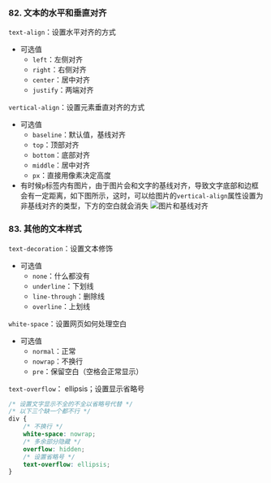 ### 82. 文本的水平和垂直对齐

`text-align`：设置水平对齐的方式
- 可选值
    - `left`：左侧对齐
    - `right`：右侧对齐
    - `center`：居中对齐
    - `justify`：两端对齐

`vertical-align`：设置元素垂直对齐的方式
- 可选值
    - `baseline`：默认值，基线对齐
    - `top`：顶部对齐
    - `bottom`：底部对齐
    - `middle`：居中对齐
    - `px`：直接用像素决定高度
- 有时候`p`标签内有图片，由于图片会和文字的基线对齐，导致文字底部和边框会有一定距离，如下图所示，这时，可以给图片的`vertical-align`属性设置为非基线对齐的类型，下方的空白就会消失
![图片和基线对齐](../../../../../images/HTML+CSS/4.png)

### 83. 其他的文本样式
`text-decoration`：设置文本修饰
- 可选值
    - `none`：什么都没有
    - `underline`：下划线
    - `line-through`：删除线
    - `overline`：上划线

`white-space`：设置网页如何处理空白
- 可选值
    - `normal`：正常
    - `nowrap`：不换行
    - `pre`：保留空白（空格会正常显示）

`text-overflow`： ellipsis；设置显示省略号

```css
/* 设置文字显示不全的不全以省略号代替 */
/* 以下三个缺一个都不行 */
div {
    /* 不换行 */
    white-space: nowrap;
    /* 多余部分隐藏 */
    overflow: hidden;
    /* 设置省略号 */
    text-overflow: ellipsis;
}
```


